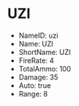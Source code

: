 # UZI

- NameID: uzi
- Name: UZI
- ShortName: UZI
- FireRate: 4
- TotalAmmo: 100
- Damage: 35
- Auto: true
- Range: 8
